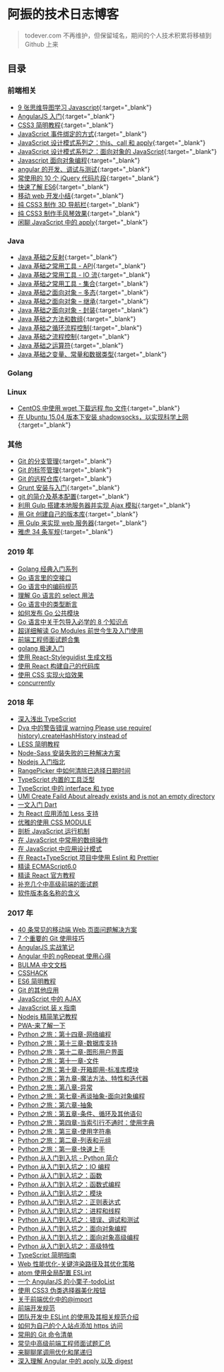 # 阿振的技术日志博客

> todever.com 不再维护，但保留域名，期间的个人技术积累将移植到 Github 上来

## 目录

### 前端相关

- [9 张思维导图学习 Javascript](https://github.com/kaindy7633/blog/issues/39){:target="\_blank"}
- [AngularJS 入门](https://github.com/kaindy7633/blog/issues/38){:target="\_blank"}
- [CSS3 简明教程](https://github.com/kaindy7633/blog/issues/37){:target="\_blank"}
- [JavaScript 事件绑定的方式](https://github.com/kaindy7633/blog/issues/31){:target="\_blank"}
- [JavaScript 设计模式系列之：this、call 和 apply](https://github.com/kaindy7633/blog/issues/30){:target="\_blank"}
- [JavaScript 设计模式系列之：面向对象的 JavaScript](https://github.com/kaindy7633/blog/issues/29){:target="\_blank"}
- [Javascript 面向对象编程](https://github.com/kaindy7633/blog/issues/28){:target="\_blank"}
- [angular 的开发、调试与测试](https://github.com/kaindy7633/blog/issues/27){:target="\_blank"}
- [常使用的 10 个 jQuery 代码片段](https://github.com/kaindy7633/blog/issues/23){:target="\_blank"}
- [快速了解 ES6](https://github.com/kaindy7633/blog/issues/22){:target="\_blank"}
- [移动 web 开发小结](https://github.com/kaindy7633/blog/issues/19){:target="\_blank"}
- [纯 CSS3 制作 3D 导航栏](https://github.com/kaindy7633/blog/issues/18){:target="\_blank"}
- [纯 CSS3 制作手风琴效果](https://github.com/kaindy7633/blog/issues/17){:target="\_blank"}
- [闲聊 JavaScript 中的 apply](https://github.com/kaindy7633/blog/issues/16){:target="\_blank"}

### Java

- [Java 基础之反射](https://github.com/kaindy7633/blog/issues/14){:target="\_blank"}
- [Java 基础之常用工具 - API](https://github.com/kaindy7633/blog/issues/13){:target="\_blank"}
- [Java 基础之常用工具 - IO 流](https://github.com/kaindy7633/blog/issues/12){:target="\_blank"}
- [Java 基础之常用工具 - 集合](https://github.com/kaindy7633/blog/issues/11){:target="\_blank"}
- [Java 基础之面向对象 – 多态](https://github.com/kaindy7633/blog/issues/10){:target="\_blank"}
- [Java 基础之面向对象 – 继承](https://github.com/kaindy7633/blog/issues/9){:target="\_blank"}
- [Java 基础之面向对象 - 封装](https://github.com/kaindy7633/blog/issues/8){:target="\_blank"}
- [Java 基础之方法和数组](https://github.com/kaindy7633/blog/issues/7){:target="\_blank"}
- [Java 基础之循环流程控制](https://github.com/kaindy7633/blog/issues/6){:target="\_blank"}
- [Java 基础之流程控制](https://github.com/kaindy7633/blog/issues/5){:target="\_blank"}
- [Java 基础之运算符](https://github.com/kaindy7633/blog/issues/4){:target="\_blank"}
- [Java 基础之变量、常量和数据类型](https://github.com/kaindy7633/blog/issues/3){:target="\_blank"}

### Golang

### Linux

- [CentOS 中使用 wget 下载远程 ftp 文件](https://github.com/kaindy7633/blog/issues/36){:target="\_blank"}
- [在 Ubuntu 15.04 版本下安装 shadowsocks，以实现科学上网](https://github.com/kaindy7633/blog/issues/24){:target="\_blank"}

### 其他

- [Git 的分支管理](https://github.com/kaindy7633/blog/issues/35){:target="\_blank"}
- [Git 的标签管理](https://github.com/kaindy7633/blog/issues/34){:target="\_blank"}
- [Git 的远程仓库](https://github.com/kaindy7633/blog/issues/33){:target="\_blank"}
- [Grunt 安装与入门](https://github.com/kaindy7633/blog/issues/32){:target="\_blank"}
- [git 的简介及基本配置](https://github.com/kaindy7633/blog/issues/26){:target="\_blank"}
- [利用 Gulp 搭建本地服务器并实现 Ajax 模拟](https://github.com/kaindy7633/blog/issues/25){:target="\_blank"}
- [用 Git 创建自己的版本库](https://github.com/kaindy7633/blog/issues/21){:target="\_blank"}
- [用 Gulp 来实现 web 服务器](https://github.com/kaindy7633/blog/issues/20){:target="\_blank"}
- [雅虎 34 条军规](https://github.com/kaindy7633/blog/issues/15){:target="\_blank"}

### 2019 年

- [Golang 经典入门系列](https://github.com/kaindy7633/blog/blob/master/2019/Golang%E7%BB%8F%E5%85%B8%E5%85%A5%E9%97%A8%E7%B3%BB%E5%88%97/Go%E7%BB%8F%E5%85%B8%E5%85%A5%E9%97%A81%EF%BC%9A%E7%9B%AE%E5%BD%95.md)
- [Go 语言里的空接口](https://github.com/kaindy7633/blog/blob/master/2019/Go%E8%AF%AD%E8%A8%80%E9%87%8C%E7%9A%84%E7%A9%BA%E6%8E%A5%E5%8F%A3.md)
- [Go 语言中的编码规范](https://github.com/kaindy7633/blog/blob/master/2019/Go%E8%AF%AD%E8%A8%80%E4%B8%AD%E7%9A%84%E7%BC%96%E7%A0%81%E8%A7%84%E8%8C%83.md)
- [理解 Go 语言的 select 用法](https://github.com/kaindy7633/blog/blob/master/2019/%E7%90%86%E8%A7%A3Go%E8%AF%AD%E8%A8%80%E7%9A%84select%E7%94%A8%E6%B3%95.md)
- [Go 语言中的类型断言](https://github.com/kaindy7633/blog/blob/master/2019/Go%E8%AF%AD%E8%A8%80%E4%B8%AD%E7%9A%84%E7%B1%BB%E5%9E%8B%E6%96%AD%E8%A8%80.md)
- [如何发布 Go 公共模块](https://github.com/kaindy7633/blog/blob/master/2019/%E5%A6%82%E4%BD%95%E5%8F%91%E5%B8%83Go%E5%85%AC%E5%85%B1%E6%A8%A1%E5%9D%97.md)
- [Go 语言中关于包导入必学的 8 个知识点](https://github.com/kaindy7633/blog/blob/master/2019/Go%E8%AF%AD%E8%A8%80%E4%B8%AD%E5%85%B3%E4%BA%8E%E5%8C%85%E5%AF%BC%E5%85%A5%E5%BF%85%E5%AD%A6%E7%9A%848%E4%B8%AA%E7%9F%A5%E8%AF%86%E7%82%B9.md)
- [超详细解读 Go Modules 前世今生及入门使用](https://github.com/kaindy7633/blog/blob/master/2019/%E8%B6%85%E8%AF%A6%E7%BB%86%E8%A7%A3%E8%AF%BB%20Go%20Modules%20%E5%89%8D%E4%B8%96%E4%BB%8A%E7%94%9F%E5%8F%8A%E5%85%A5%E9%97%A8%E4%BD%BF%E7%94%A8.md)
- [前端工程师面试题合集](https://github.com/kaindy7633/blog/blob/master/2019/%E5%89%8D%E7%AB%AF%E5%B7%A5%E7%A8%8B%E5%B8%88%E9%9D%A2%E8%AF%95%E9%A2%98%E5%90%88%E9%9B%86.md)
- [golang 极速入门](https://github.com/kaindy7633/blog/blob/master/2019/golang%E6%9E%81%E9%80%9F%E5%85%A5%E9%97%A8.md)
- [使用 React-Styleguidist 生成文档](https://github.com/kaindy7633/blog/blob/master/2019/%E4%BD%BF%E7%94%A8React-Styleguidist%E7%94%9F%E6%88%90%E6%96%87%E6%A1%A3.md)
- [使用 React 构建自己的代码库](https://github.com/kaindy7633/blog/blob/master/2019/%E4%BD%BF%E7%94%A8React%E6%9E%84%E5%BB%BA%E8%87%AA%E5%B7%B1%E7%9A%84%E4%BB%A3%E7%A0%81%E5%BA%93.md)
- [使用 CSS 实现火焰效果](https://github.com/kaindy7633/blog/blob/master/2019/%E4%BD%BF%E7%94%A8css%E5%AE%9E%E7%8E%B0%E7%81%AB%E7%84%B0%E6%95%88%E6%9E%9C.md)
- [concurrently](https://github.com/kaindy7633/blog/blob/master/2019/concurrently.md)

### 2018 年

- [深入浅出 TypeScript](https://github.com/kaindy7633/blog/blob/master/2018/%E6%B7%B1%E5%85%A5%E6%B5%85%E5%87%BATypeScript.md)
- [Dva 中的警告错误 warning Please use require( history).createHashHistory instead of](<https://github.com/kaindy7633/blog/blob/master/2018/Dva%E4%B8%AD%E7%9A%84%E8%AD%A6%E5%91%8A%E9%94%99%E8%AF%AF%20warning%20Please%20use%20require(%20history).createHashHistory%20instead%20of.md>)
- [LESS 简明教程](https://github.com/kaindy7633/blog/blob/master/2018/LESS%E7%AE%80%E6%98%8E%E6%95%99%E7%A8%8B.md)
- [Node-Sass 安装失败的三种解决方案](https://github.com/kaindy7633/blog/blob/master/2018/Node-Sass%E5%AE%89%E8%A3%85%E5%A4%B1%E8%B4%A5%E7%9A%84%E4%B8%89%E7%A7%8D%E8%A7%A3%E5%86%B3%E6%96%B9%E6%A1%88.md)
- [Nodejs 入门指北](https://github.com/kaindy7633/blog/blob/master/2018/Nodejs%E5%85%A5%E9%97%A8%E6%8C%87%E5%8C%97.md)
- [RangePicker 中如何清除已选择日期时间](https://github.com/kaindy7633/blog/blob/master/2018/RangePicker%E4%B8%AD%E5%A6%82%E4%BD%95%E6%B8%85%E9%99%A4%E5%B7%B2%E9%80%89%E6%8B%A9%E6%97%A5%E6%9C%9F%E6%97%B6%E9%97%B4.md)
- [TypeScript 内置的工具泛型](https://github.com/kaindy7633/blog/blob/master/2018/TypeScript%20%E5%86%85%E7%BD%AE%E7%9A%84%E5%B7%A5%E5%85%B7%E6%B3%9B%E5%9E%8B.md)
- [TypeScript 中的 interface 和 type](https://github.com/kaindy7633/blog/blob/master/2018/TypeScript%E4%B8%AD%E7%9A%84interface%E5%92%8Ctype.md)
- [UMI Create Faild About already exists and is not an empty directory](https://github.com/kaindy7633/blog/blob/master/2018/UMI%20Create%20Faild%20About%20already%20exists%20and%20is%20not%20an%20empty%20directory.md)
- [一文入门 Dart](https://github.com/kaindy7633/blog/blob/master/2018/%E4%B8%80%E6%96%87%E5%85%A5%E9%97%A8Dart.md)
- [为 React 应用添加 Less 支持](https://github.com/kaindy7633/blog/blob/master/2018/%E4%B8%BAReact%E5%BA%94%E7%94%A8%E6%B7%BB%E5%8A%A0Less%E6%94%AF%E6%8C%81.md)
- [优雅的使用 CSS MODULE](https://github.com/kaindy7633/blog/blob/master/2018/%E4%BC%98%E9%9B%85%E7%9A%84%E4%BD%BF%E7%94%A8CSS%20MODULE.md)
- [剖析 JavaScript 运行机制](https://github.com/kaindy7633/blog/blob/master/2018/%E5%89%96%E6%9E%90JavaScript%E8%BF%90%E8%A1%8C%E6%9C%BA%E5%88%B6.md)
- [在 JavaScript 中常用的数组操作](https://github.com/kaindy7633/blog/blob/master/2018/%E5%9C%A8JavaScript%E4%B8%AD%E5%B8%B8%E7%94%A8%E7%9A%84%E6%95%B0%E7%BB%84%E6%93%8D%E4%BD%9C.md)
- [在 JavaScript 中应用设计模式](https://github.com/kaindy7633/blog/blob/master/2018/%E5%9C%A8JavaScript%E4%B8%AD%E5%BA%94%E7%94%A8%E8%AE%BE%E8%AE%A1%E6%A8%A1%E5%BC%8F.md)
- [在 React+TypeScript 项目中使用 Eslint 和 Prettier](https://github.com/kaindy7633/blog/blob/master/2018/%E5%9C%A8React%2BTypeScript%E9%A1%B9%E7%9B%AE%E4%B8%AD%E4%BD%BF%E7%94%A8Eslint%E5%92%8CPrettier.md)
- [精读 ECMAScript6.0](https://github.com/kaindy7633/blog/blob/master/2018/%E7%B2%BE%E8%AF%BBECMAScript6.0.md)
- [精读 React 官方教程](https://github.com/kaindy7633/blog/blob/master/2018/%E7%B2%BE%E8%AF%BBReact%E5%AE%98%E6%96%B9%E6%95%99%E7%A8%8B.md)
- [补充几个中高级前端的面试题](https://github.com/kaindy7633/blog/blob/master/2018/%E8%A1%A5%E5%85%85%E5%87%A0%E4%B8%AA%E4%B8%AD%E9%AB%98%E7%BA%A7%E5%89%8D%E7%AB%AF%E7%9A%84%E9%9D%A2%E8%AF%95%E9%A2%98.md)
- [软件版本各名称的含义](https://github.com/kaindy7633/blog/blob/master/2018/%E8%BD%AF%E4%BB%B6%E7%89%88%E6%9C%AC%E5%90%84%E5%90%8D%E7%A7%B0%E7%9A%84%E5%90%AB%E4%B9%89.md)

### 2017 年

- [40 条常见的移动端 Web 页面问题解决方案](https://github.com/kaindy7633/blog/blob/master/2017/40%E6%9D%A1%E5%B8%B8%E8%A7%81%E7%9A%84%E7%A7%BB%E5%8A%A8%E7%AB%AFWeb%E9%A1%B5%E9%9D%A2%E9%97%AE%E9%A2%98%E8%A7%A3%E5%86%B3%E6%96%B9%E6%A1%88.md)
- [7 个重要的 Git 使用技巧](https://github.com/kaindy7633/blog/blob/master/2017/7%E4%B8%AA%E9%87%8D%E8%A6%81%E7%9A%84Git%E4%BD%BF%E7%94%A8%E6%8A%80%E5%B7%A7.md)
- [AngularJS 实战笔记](https://github.com/kaindy7633/blog/blob/master/2017/AngularJS%E5%AE%9E%E6%88%98%E7%AC%94%E8%AE%B0.md)
- [Angular 中的 ngRepeat 使用心得](https://github.com/kaindy7633/blog/blob/master/2017/Angular%E4%B8%AD%E7%9A%84ngRepeat%E4%BD%BF%E7%94%A8%E5%BF%83%E5%BE%97.md)
- [BULMA 中文文档](https://github.com/kaindy7633/blog/blob/master/2017/BULMA%E4%B8%AD%E6%96%87%E6%96%87%E6%A1%A3.md)
- [CSSHACK](https://github.com/kaindy7633/blog/blob/master/2017/CSSHACK.md)
- [ES6 简明教程](https://github.com/kaindy7633/blog/blob/master/2017/ES6%E7%AE%80%E6%98%8E%E6%95%99%E7%A8%8B.md)
- [Git 的其他应用](https://github.com/kaindy7633/blog/blob/master/2017/Git%E7%9A%84%E5%85%B6%E4%BB%96%E5%BA%94%E7%94%A8.md)
- [JavaScript 中的 AJAX](https://github.com/kaindy7633/blog/blob/master/2017/JavaScript%E4%B8%AD%E7%9A%84AJAX.md)
- [JavaScript 装 x 指南](https://github.com/kaindy7633/blog/blob/master/2017/JavaScript%E8%A3%85x%E6%8C%87%E5%8D%97.md)
- [Nodejs 精简笔记教程](https://github.com/kaindy7633/blog/blob/master/2017/Nodejs%E7%B2%BE%E7%AE%80%E7%AC%94%E8%AE%B0%E6%95%99%E7%A8%8B.md)
- [PWA-来了解一下](https://github.com/kaindy7633/blog/blob/master/2017/PWA-%E6%9D%A5%E4%BA%86%E8%A7%A3%E4%B8%80%E4%B8%8B.md)
- [Python 之旅：第十四章-网络编程](https://github.com/kaindy7633/blog/blob/master/2017/Python%E4%B9%8B%E6%97%85%EF%BC%9A%E7%AC%AC%E5%8D%81%E5%9B%9B%E7%AB%A0-%E7%BD%91%E7%BB%9C%E7%BC%96%E7%A8%8B.md)
- [Python 之旅：第十三章-数据库支持](https://github.com/kaindy7633/blog/blob/master/2017/Python%E4%B9%8B%E6%97%85%EF%BC%9A%E7%AC%AC%E5%8D%81%E4%B8%89%E7%AB%A0-%E6%95%B0%E6%8D%AE%E5%BA%93%E6%94%AF%E6%8C%81.md)
- [Python 之旅：第十二章-图形用户界面](https://github.com/kaindy7633/blog/blob/master/2017/Python%E4%B9%8B%E6%97%85%EF%BC%9A%E7%AC%AC%E5%8D%81%E4%BA%8C%E7%AB%A0-%E5%9B%BE%E5%BD%A2%E7%94%A8%E6%88%B7%E7%95%8C%E9%9D%A2.md)
- [Python 之旅：第十一章-文件](https://github.com/kaindy7633/blog/blob/master/2017/Python%E4%B9%8B%E6%97%85%EF%BC%9A%E7%AC%AC%E5%8D%81%E4%B8%80%E7%AB%A0-%E6%96%87%E4%BB%B6.md)
- [Python 之旅：第十章-开箱即用-标准库模块](https://github.com/kaindy7633/blog/blob/master/2017/Python%E4%B9%8B%E6%97%85%EF%BC%9A%E7%AC%AC%E5%8D%81%E7%AB%A0-%E5%BC%80%E7%AE%B1%E5%8D%B3%E7%94%A8-%E6%A0%87%E5%87%86%E5%BA%93%E6%A8%A1%E5%9D%97.md)
- [Python 之旅：第九章-魔法方法、特性和迭代器](https://github.com/kaindy7633/blog/blob/master/2017/Python%E4%B9%8B%E6%97%85%EF%BC%9A%E7%AC%AC%E4%B9%9D%E7%AB%A0-%E9%AD%94%E6%B3%95%E6%96%B9%E6%B3%95%E3%80%81%E7%89%B9%E6%80%A7%E5%92%8C%E8%BF%AD%E4%BB%A3%E5%99%A8.md)
- [Python 之旅：第八章-异常](https://github.com/kaindy7633/blog/blob/master/2017/Python%E4%B9%8B%E6%97%85%EF%BC%9A%E7%AC%AC%E5%85%AB%E7%AB%A0-%E5%BC%82%E5%B8%B8.md)
- [Python 之旅：第七章-再谈抽象-面向对象编程](https://github.com/kaindy7633/blog/blob/master/2017/Python%E4%B9%8B%E6%97%85%EF%BC%9A%E7%AC%AC%E4%B8%83%E7%AB%A0-%E5%86%8D%E8%B0%88%E6%8A%BD%E8%B1%A1-%E9%9D%A2%E5%90%91%E5%AF%B9%E8%B1%A1%E7%BC%96%E7%A8%8B.md)
- [Python 之旅：第六章-抽象](https://github.com/kaindy7633/blog/blob/master/2017/Python%E4%B9%8B%E6%97%85%EF%BC%9A%E7%AC%AC%E5%85%AD%E7%AB%A0-%E6%8A%BD%E8%B1%A1.md)
- [Python 之旅：第五章-条件、循环及其他语句](https://github.com/kaindy7633/blog/blob/master/2017/Python%E4%B9%8B%E6%97%85%EF%BC%9A%E7%AC%AC%E4%BA%94%E7%AB%A0-%E6%9D%A1%E4%BB%B6%E3%80%81%E5%BE%AA%E7%8E%AF%E5%8F%8A%E5%85%B6%E4%BB%96%E8%AF%AD%E5%8F%A5.md)
- [Python 之旅：第四章-当索引行不通时：使用字典](https://github.com/kaindy7633/blog/blob/master/2017/Python%E4%B9%8B%E6%97%85%EF%BC%9A%E7%AC%AC%E5%9B%9B%E7%AB%A0-%E5%BD%93%E7%B4%A2%E5%BC%95%E8%A1%8C%E4%B8%8D%E9%80%9A%E6%97%B6%EF%BC%9A%E4%BD%BF%E7%94%A8%E5%AD%97%E5%85%B8.md)
- [Python 之旅：第三章-使用字符串](https://github.com/kaindy7633/blog/blob/master/2017/Python%E4%B9%8B%E6%97%85%EF%BC%9A%E7%AC%AC%E4%B8%89%E7%AB%A0-%E4%BD%BF%E7%94%A8%E5%AD%97%E7%AC%A6%E4%B8%B2.md)
- [Python 之旅：第二章-列表和元组](https://github.com/kaindy7633/blog/blob/master/2017/Python%E4%B9%8B%E6%97%85%EF%BC%9A%E7%AC%AC%E4%BA%8C%E7%AB%A0-%E5%88%97%E8%A1%A8%E5%92%8C%E5%85%83%E7%BB%84.md)
- [Python 之旅：第一章-快速上手](https://github.com/kaindy7633/blog/blob/master/2017/Python%E4%B9%8B%E6%97%85%EF%BC%9A%E7%AC%AC%E4%B8%80%E7%AB%A0-%E5%BF%AB%E9%80%9F%E4%B8%8A%E6%89%8B.md)
- [Python 从入门到入坑 - Python 简介](https://github.com/kaindy7633/blog/blob/master/2017/Python%E4%BB%8E%E5%85%A5%E9%97%A8%E5%88%B0%E5%85%A5%E5%9D%91%20-%20Python%E7%AE%80%E4%BB%8B.md)
- [Python 从入门到入坑之：IO 编程](https://github.com/kaindy7633/blog/blob/master/2017/Python%E4%BB%8E%E5%85%A5%E9%97%A8%E5%88%B0%E5%85%A5%E5%9D%91%E4%B9%8B%EF%BC%9AIO%E7%BC%96%E7%A8%8B.md)
- [Python 从入门到入坑之：函数](https://github.com/kaindy7633/blog/blob/master/2017/Python%E4%BB%8E%E5%85%A5%E9%97%A8%E5%88%B0%E5%85%A5%E5%9D%91%E4%B9%8B%EF%BC%9A%E5%87%BD%E6%95%B0.md)
- [Python 从入门到入坑之：函数式编程](https://github.com/kaindy7633/blog/blob/master/2017/Python%E4%BB%8E%E5%85%A5%E9%97%A8%E5%88%B0%E5%85%A5%E5%9D%91%E4%B9%8B%EF%BC%9A%E5%87%BD%E6%95%B0%E5%BC%8F%E7%BC%96%E7%A8%8B.md)
- [Python 从入门到入坑之：模块](https://github.com/kaindy7633/blog/blob/master/2017/Python%E4%BB%8E%E5%85%A5%E9%97%A8%E5%88%B0%E5%85%A5%E5%9D%91%E4%B9%8B%EF%BC%9A%E6%A8%A1%E5%9D%97.md)
- [Python 从入门到入坑之：正则表达式](https://github.com/kaindy7633/blog/blob/master/2017/Python%E4%BB%8E%E5%85%A5%E9%97%A8%E5%88%B0%E5%85%A5%E5%9D%91%E4%B9%8B%EF%BC%9A%E6%AD%A3%E5%88%99%E8%A1%A8%E8%BE%BE%E5%BC%8F.md)
- [Python 从入门到入坑之：进程和线程](https://github.com/kaindy7633/blog/blob/master/2017/Python%E4%BB%8E%E5%85%A5%E9%97%A8%E5%88%B0%E5%85%A5%E5%9D%91%E4%B9%8B%EF%BC%9A%E8%BF%9B%E7%A8%8B%E5%92%8C%E7%BA%BF%E7%A8%8B.md)
- [Python 从入门到入坑之：错误、调试和测试](https://github.com/kaindy7633/blog/blob/master/2017/Python%E4%BB%8E%E5%85%A5%E9%97%A8%E5%88%B0%E5%85%A5%E5%9D%91%E4%B9%8B%EF%BC%9A%E9%94%99%E8%AF%AF%E3%80%81%E8%B0%83%E8%AF%95%E5%92%8C%E6%B5%8B%E8%AF%95.md)
- [Python 从入门到入坑之：面向对象编程](https://github.com/kaindy7633/blog/blob/master/2017/Python%E4%BB%8E%E5%85%A5%E9%97%A8%E5%88%B0%E5%85%A5%E5%9D%91%E4%B9%8B%EF%BC%9A%E9%9D%A2%E5%90%91%E5%AF%B9%E8%B1%A1%E7%BC%96%E7%A8%8B.md)
- [Python 从入门到入坑之：面向对象高级编程](https://github.com/kaindy7633/blog/blob/master/2017/Python%E4%BB%8E%E5%85%A5%E9%97%A8%E5%88%B0%E5%85%A5%E5%9D%91%E4%B9%8B%EF%BC%9A%E9%9D%A2%E5%90%91%E5%AF%B9%E8%B1%A1%E9%AB%98%E7%BA%A7%E7%BC%96%E7%A8%8B.md)
- [Python 从入门到入坑之：高级特性](https://github.com/kaindy7633/blog/blob/master/2017/Python%E4%BB%8E%E5%85%A5%E9%97%A8%E5%88%B0%E5%85%A5%E5%9D%91%E4%B9%8B%EF%BC%9A%E9%AB%98%E7%BA%A7%E7%89%B9%E6%80%A7.md)
- [TypeScript 简明指南](https://github.com/kaindy7633/blog/blob/master/2017/TypeScript%E7%AE%80%E6%98%8E%E6%8C%87%E5%8D%97.md)
- [Web 性能优化-关键渲染路径及其优化策略](https://github.com/kaindy7633/blog/blob/master/2017/Web%E6%80%A7%E8%83%BD%E4%BC%98%E5%8C%96-%E5%85%B3%E9%94%AE%E6%B8%B2%E6%9F%93%E8%B7%AF%E5%BE%84%E5%8F%8A%E5%85%B6%E4%BC%98%E5%8C%96%E7%AD%96%E7%95%A5.md)
- [atom 使用全局配置 ESLint](https://github.com/kaindy7633/blog/blob/master/2017/atom%E4%BD%BF%E7%94%A8%E5%85%A8%E5%B1%80%E9%85%8D%E7%BD%AEESLint.md)
- [一个 AngularJS 的小栗子-todoList](https://github.com/kaindy7633/blog/blob/master/2017/%E4%B8%80%E4%B8%AAAngularJS%E7%9A%84%E5%B0%8F%E6%A0%97%E5%AD%90-todoList.md)
- [使用 CSS3 伪类选择器美化按钮](https://github.com/kaindy7633/blog/blob/master/2017/%E4%BD%BF%E7%94%A8CSS3%E4%BC%AA%E7%B1%BB%E9%80%89%E6%8B%A9%E5%99%A8%E7%BE%8E%E5%8C%96%E6%8C%89%E9%92%AE.md)
- [关于前端优化中的@import](https://github.com/kaindy7633/blog/blob/master/2017/%E5%85%B3%E4%BA%8E%E5%89%8D%E7%AB%AF%E4%BC%98%E5%8C%96%E4%B8%AD%E7%9A%84%40import.md)
- [前端开发规范](https://github.com/kaindy7633/blog/blob/master/2017/%E5%89%8D%E7%AB%AF%E5%BC%80%E5%8F%91%E8%A7%84%E8%8C%83.md)
- [团队开发中 ESLint 的使用及其相关规范介绍](https://github.com/kaindy7633/blog/blob/master/2017/%E5%9B%A2%E9%98%9F%E5%BC%80%E5%8F%91%E4%B8%ADESLint%E7%9A%84%E4%BD%BF%E7%94%A8%E5%8F%8A%E5%85%B6%E7%9B%B8%E5%85%B3%E8%A7%84%E8%8C%83%E4%BB%8B%E7%BB%8D.md)
- [如何为自己的个人站点添加 https 访问](https://github.com/kaindy7633/blog/blob/master/2017/%E5%A6%82%E4%BD%95%E4%B8%BA%E8%87%AA%E5%B7%B1%E7%9A%84%E4%B8%AA%E4%BA%BA%E7%AB%99%E7%82%B9%E6%B7%BB%E5%8A%A0https%E8%AE%BF%E9%97%AE.md)
- [常用的 Git 命令清单](https://github.com/kaindy7633/blog/blob/master/2017/%E5%B8%B8%E7%94%A8%E7%9A%84Git%E5%91%BD%E4%BB%A4%E6%B8%85%E5%8D%95.md)
- [常见中高级前端工程师面试题汇总](https://github.com/kaindy7633/blog/blob/master/2017/%E5%B8%B8%E8%A7%81%E4%B8%AD%E9%AB%98%E7%BA%A7%E5%89%8D%E7%AB%AF%E5%B7%A5%E7%A8%8B%E5%B8%88%E9%9D%A2%E8%AF%95%E9%A2%98%E6%B1%87%E6%80%BB.md)
- [来聊聊尾调用优化和尾递归](https://github.com/kaindy7633/blog/blob/master/2017/%E6%9D%A5%E8%81%8A%E8%81%8A%E5%B0%BE%E8%B0%83%E7%94%A8%E4%BC%98%E5%8C%96%E5%92%8C%E5%B0%BE%E9%80%92%E5%BD%92.md)
- [深入理解 Angular 中的 apply 以及 digest](https://github.com/kaindy7633/blog/blob/master/2017/%E6%B7%B1%E5%85%A5%E7%90%86%E8%A7%A3Angular%E4%B8%AD%E7%9A%84apply%E4%BB%A5%E5%8F%8Adigest.md)
